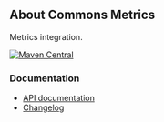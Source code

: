 ## About Commons Metrics

Metrics integration.

[![Maven Central](https://img.shields.io/maven-central/v/io.wcm.caravan/io.wcm.caravan.commons.metrics)](https://repo1.maven.org/maven2/io/wcm/caravan/io.wcm.caravan.commons.metrics/)


### Documentation

* [API documentation][apidocs]
* [Changelog][changelog]


[apidocs]: apidocs/
[changelog]: changes-report.html
